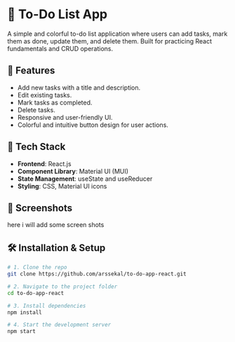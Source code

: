 # 📝 To-Do List App

A simple and colorful to-do list application where users can add tasks, mark them as done, update them, and delete them. Built for practicing React fundamentals and CRUD operations.

## 🚀 Features

- Add new tasks with a title and description.
- Edit existing tasks.
- Mark tasks as completed.
- Delete tasks.
- Responsive and user-friendly UI.
- Colorful and intuitive button design for user actions.

## 🧰 Tech Stack

- **Frontend**: React.js
- **Component Library**: Material UI (MUI)
- **State Management**: useState and useReducer
- **Styling**: CSS, Material UI icons

## 📸 Screenshots

here i will add some screen shots

## 🛠️ Installation & Setup

```bash
# 1. Clone the repo
git clone https://github.com/arssekal/to-do-app-react.git

# 2. Navigate to the project folder
cd to-do-app-react

# 3. Install dependencies
npm install

# 4. Start the development server
npm start

